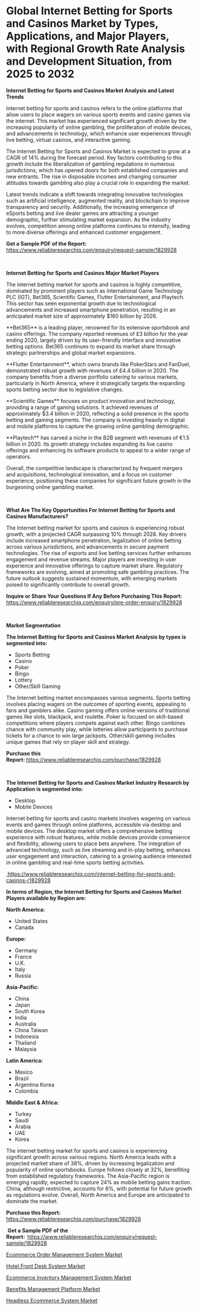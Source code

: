 <p><h1>Global Internet Betting for Sports and Casinos Market by Types, Applications, and Major Players, with Regional Growth Rate Analysis and Development Situation, from 2025 to 2032</h1></p><p><strong>Internet Betting for Sports and Casinos Market Analysis and Latest Trends</strong></p>
<p><p>Internet betting for sports and casinos refers to the online platforms that allow users to place wagers on various sports events and casino games via the internet. This market has experienced significant growth driven by the increasing popularity of online gambling, the proliferation of mobile devices, and advancements in technology, which enhance user experiences through live betting, virtual casinos, and interactive gaming.</p><p>The Internet Betting for Sports and Casinos Market is expected to grow at a CAGR of 14% during the forecast period. Key factors contributing to this growth include the liberalization of gambling regulations in numerous jurisdictions, which has opened doors for both established companies and new entrants. The rise in disposable incomes and changing consumer attitudes towards gambling also play a crucial role in expanding the market.</p><p>Latest trends indicate a shift towards integrating innovative technologies such as artificial intelligence, augmented reality, and blockchain to improve transparency and security. Additionally, the increasing emergence of eSports betting and live dealer games are attracting a younger demographic, further stimulating market expansion. As the industry evolves, competition among online platforms continues to intensify, leading to more diverse offerings and enhanced customer engagement.</p></p>
<p><strong>Get a Sample PDF of the Report:&nbsp;</strong> <a href="https://www.reliableresearchiq.com/enquiry/request-sample/1829928?utm_campaign=103&utm_medium=2&utm_source=Github&utm_content=ia&utm_term=11032025&utm_id=internet-betting-for-sports-and-casinos">https://www.reliableresearchiq.com/enquiry/request-sample/1829928</a></p>
<p>&nbsp;</p>
<p><strong>Internet Betting for Sports and Casinos Major Market Players</strong></p>
<p><p>The internet betting market for sports and casinos is highly competitive, dominated by prominent players such as International Game Technology PLC (IGT), Bet365, Scientific Games, Flutter Entertainment, and Playtech. This sector has seen exponential growth due to technological advancements and increased smartphone penetration, resulting in an anticipated market size of approximately $160 billion by 2026.</p><p>**Bet365** is a leading player, renowned for its extensive sportsbook and casino offerings. The company reported revenues of £3 billion for the year ending 2020, largely driven by its user-friendly interface and innovative betting options. Bet365 continues to expand its market share through strategic partnerships and global market expansions.</p><p>**Flutter Entertainment**, which owns brands like PokerStars and FanDuel, demonstrated robust growth with revenues of £4.4 billion in 2020. The company benefits from a diverse portfolio catering to various markets, particularly in North America, where it strategically targets the expanding sports betting sector due to legislative changes.</p><p>**Scientific Games** focuses on product innovation and technology, providing a range of gaming solutions. It achieved revenues of approximately $3.4 billion in 2020, reflecting a solid presence in the sports betting and gaming segments. The company is investing heavily in digital and mobile platforms to capture the growing online gambling demographic.</p><p>**Playtech** has carved a niche in the B2B segment with revenues of €1.5 billion in 2020. Its growth strategy includes expanding its live casino offerings and enhancing its software products to appeal to a wider range of operators.</p><p>Overall, the competitive landscape is characterized by frequent mergers and acquisitions, technological innovation, and a focus on customer experience, positioning these companies for significant future growth in the burgeoning online gambling market.</p></p>
<p>&nbsp;</p>
<p><strong>What Are The Key Opportunities For Internet Betting for Sports and Casinos Manufacturers?</strong></p>
<p><p>The Internet betting market for sports and casinos is experiencing robust growth, with a projected CAGR surpassing 10% through 2028. Key drivers include increased smartphone penetration, legalization of online betting across various jurisdictions, and advancements in secure payment technologies. The rise of esports and live betting services further enhances engagement and revenue streams. Major players are investing in user experience and innovative offerings to capture market share. Regulatory frameworks are evolving, aimed at promoting safe gambling practices. The future outlook suggests sustained momentum, with emerging markets poised to significantly contribute to overall growth.</p></p>
<p><strong>Inquire or Share Your Questions If Any Before Purchasing This Report:</strong> <a href="https://www.reliableresearchiq.com/enquiry/pre-order-enquiry/1829928?utm_campaign=103&utm_medium=2&utm_source=Github&utm_content=ia&utm_term=11032025&utm_id=internet-betting-for-sports-and-casinos">https://www.reliableresearchiq.com/enquiry/pre-order-enquiry/1829928</a></p>
<p>&nbsp;</p>
<p><strong>Market Segmentation</strong></p>
<p><strong>The Internet Betting for Sports and Casinos Market Analysis by types is segmented into:</strong></p>
<p><ul><li>Sports Betting</li><li>Casino</li><li>Poker</li><li>Bingo</li><li>Lottery</li><li>Other/Skill Gaming</li></ul></p>
<p><p>The Internet betting market encompasses various segments. Sports betting involves placing wagers on the outcomes of sporting events, appealing to fans and gamblers alike. Casino gaming offers online versions of traditional games like slots, blackjack, and roulette. Poker is focused on skill-based competitions where players compete against each other. Bingo combines chance with community play, while lotteries allow participants to purchase tickets for a chance to win large jackpots. Other/skill gaming includes unique games that rely on player skill and strategy.</p></p>
<p><strong>Purchase this Report:&nbsp;</strong><a href="https://www.reliableresearchiq.com/purchase/1829928?utm_campaign=103&utm_medium=2&utm_source=Github&utm_content=ia&utm_term=11032025&utm_id=internet-betting-for-sports-and-casinos">https://www.reliableresearchiq.com/purchase/1829928</a></p>
<p>&nbsp;</p>
<p><strong>The Internet Betting for Sports and Casinos Market Industry Research by Application is segmented into:</strong></p>
<p><ul><li>Desktop</li><li>Mobile Devices</li></ul></p>
<p><p>Internet betting for sports and casino markets involves wagering on various events and games through online platforms, accessible via desktop and mobile devices. The desktop market offers a comprehensive betting experience with robust features, while mobile devices provide convenience and flexibility, allowing users to place bets anywhere. The integration of advanced technology, such as live streaming and in-play betting, enhances user engagement and interaction, catering to a growing audience interested in online gambling and real-time sports betting activities.</p></p>
<p><a href="https://www.reliableresearchiq.com/internet-betting-for-sports-and-casinos-r1829928?utm_campaign=103&utm_medium=2&utm_source=Github&utm_content=ia&utm_term=11032025&utm_id=internet-betting-for-sports-and-casinos">&nbsp;https://www.reliableresearchiq.com/internet-betting-for-sports-and-casinos-r1829928</a></p>
<p><strong>In terms of Region, the Internet Betting for Sports and Casinos Market Players available by Region are:</strong></p>
<p>
    <p> <strong> North America: </strong>
        <ul>
            <li>United States</li>
            <li>Canada</li>
        </ul>
        </p> 
    <p> <strong> Europe: </strong>
        <ul>
            <li>Germany</li>
            <li>France</li>
            <li>U.K.</li>
            <li>Italy</li>
            <li>Russia</li>
        </ul>
        </p> 
    <p> <strong> Asia-Pacific: </strong>
        <ul>
            <li>China</li>
            <li>Japan</li>
            <li>South Korea</li>
            <li>India</li>
            <li>Australia</li>
            <li>China Taiwan</li>
            <li>Indonesia</li>
            <li>Thailand</li>
            <li>Malaysia</li>
        </ul>
        </p> 
    <p> <strong> Latin America: </strong>
        <ul>
            <li>Mexico</li>
            <li>Brazil</li>
            <li>Argentina Korea</li>
            <li>Colombia</li>
        </ul>
        </p> 
    <p> <strong> Middle East & Africa: </strong>
        <ul>
            <li>Turkey</li>
            <li>Saudi</li>
            <li>Arabia</li>
            <li>UAE</li>
            <li>Korea</li>
        </ul>
    </p>
    </p>
<p><p>The internet betting market for sports and casinos is experiencing significant growth across various regions. North America leads with a projected market share of 38%, driven by increasing legalization and popularity of online sportsbooks. Europe follows closely at 32%, benefiting from established regulatory frameworks. The Asia-Pacific region is emerging rapidly, expected to capture 24% as mobile betting gains traction. China, although restrictive, accounts for 6%, with potential for future growth as regulations evolve. Overall, North America and Europe are anticipated to dominate the market.</p></p>
<p><strong>Purchase this Report: </strong><a href="https://www.reliableresearchiq.com/purchase/1829928?utm_campaign=103&utm_medium=2&utm_source=Github&utm_content=ia&utm_term=11032025&utm_id=internet-betting-for-sports-and-casinos">https://www.reliableresearchiq.com/purchase/1829928</a></p>
<p>&nbsp;<strong>Get a Sample PDF of the Report:&nbsp;&nbsp;</strong><a href="https://www.reliableresearchiq.com/enquiry/request-sample/1829928?utm_campaign=103&utm_medium=2&utm_source=Github&utm_content=ia&utm_term=11032025&utm_id=internet-betting-for-sports-and-casinos">https://www.reliableresearchiq.com/enquiry/request-sample/1829928</a></p>
<p><strong></strong></p>
<p><p><a href="https://github.com/denbelnmer50/Market-Research-Report-List-1/blob/main/ecommerce-order-management-system-market.md?utm_campaign=103&utm_medium=2&utm_source=Github&utm_content=ia&utm_term=11032025&utm_id=internet-betting-for-sports-and-casinos">Ecommerce Order Management System Market</a></p><p><a href="https://github.com/dibesnayee/Market-Research-Report-List-1/blob/main/hotel-front-desk-system-market.md?utm_campaign=103&utm_medium=2&utm_source=Github&utm_content=ia&utm_term=11032025&utm_id=internet-betting-for-sports-and-casinos">Hotel Front Desk System Market</a></p><p><a href="https://github.com/krulicfidura/Market-Research-Report-List-1/blob/main/ecommerce-inventory-management-system-market.md?utm_campaign=103&utm_medium=2&utm_source=Github&utm_content=ia&utm_term=11032025&utm_id=internet-betting-for-sports-and-casinos">Ecommerce Inventory Management System Market</a></p><p><a href="https://github.com/rreynagjysma65/Market-Research-Report-List-1/blob/main/benefits-management-platform-market.md?utm_campaign=103&utm_medium=2&utm_source=Github&utm_content=ia&utm_term=11032025&utm_id=internet-betting-for-sports-and-casinos">Benefits Management Platform Market</a></p><p><a href="https://github.com/vassihucz/Market-Research-Report-List-1/blob/main/headless-ecommerce-system-market.md?utm_campaign=103&utm_medium=2&utm_source=Github&utm_content=ia&utm_term=11032025&utm_id=internet-betting-for-sports-and-casinos">Headless Ecommerce System Market</a></p></p>